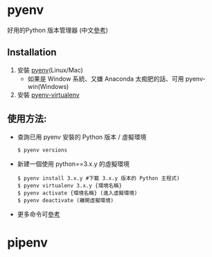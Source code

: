 # pyenv
好用的Python 版本管理器 (中文[參考](https://aji.tw/pyenv-python%E8%99%9B%E6%93%AC%E7%92%B0%E5%A2%83%E7%B5%95%E4%BD%B3%E5%88%A9%E5%99%A8/))

## Installation
1. 安裝 [pyenv](https://github.com/pyenv/pyenv#installation)(Linux/Mac)
    - 如果是 Window 系統、又嫌 Anaconda 太痴肥的話、可用 pyenv-win(Windows)
2. 安裝 [pyenv-virtualenv](https://github.com/pyenv/pyenv-virtualenv)

## 使用方法:
- 查詢已用 pyenv 安裝的 Python 版本 / 虛擬環境
    ```
    $ pyenv versions 
    ```
- 新建一個使用 python==3.x.y 的虛擬環境
    ```
    $ pyenv install 3.x.y #下載 3.x.y 版本的 Python 主程式)
    $ pyenv virtualenv 3.x.y {環境名稱}
    $ pyenv activate {環境名稱} (進入虛擬環境)
    $ pyenv deactivate (離開虛擬環境)
- 更多命令可[參考](http://einverne.github.io/post/2017/04/pyenv.html)


# pipenv
